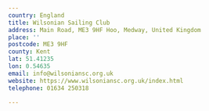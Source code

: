 ```yaml
---
country: England
title: Wilsonian Sailing Club
address: Main Road, ME3 9HF Hoo, Medway, United Kingdom
place: ''
postcode: ME3 9HF
county: Kent
lat: 51.41235
lon: 0.54635
email: info@wilsoniansc.org.uk
website: https://www.wilsoniansc.org.uk/index.html
telephone: 01634 250318

---
```

